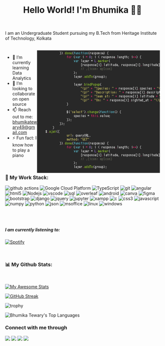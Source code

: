 <h1 align="center">Hello World!  I'm Bhumika 👩‍💻</h1>
<br>

<!--<img src="https://raw.githubusercontent.com/MartinHeinz/MartinHeinz/master/wave.gif" width="1px">-->

I am an Undergraduate Student
pursuing my B.Tech from Heritage Institute of Technology, Kolkata

<br>

<img align="right" alt="GIF" src="https://github.com/bhumikatewary/bhumikatewary/blob/main/giphy.gif" width="400" height="400" />

<!-- - ✍ You can find my resume here [Resume] -->
- 🌱 I’m currently learning Data Analytics
- 👯 I’m looking to collaborate on open source
- 📫 Reach out to me: bhumikatewary49@gmail.com
- ⚡ Fun fact: I know how to play a piano

<br>


### 🚀 My Work Stack:

<!-- <p align="left">
    <a href="https://www.w3.org/html/" target="_blank"> <img src="https://img.icons8.com/color/48/000000/html-5.png"/> </a>
    <a href="https://www.w3schools.com/css/" target="_blank"> <img src="https://img.icons8.com/color/48/000000/css3.png"/> </a>
    <a href="https://getbootstrap.com" target="_blank"> <img src="https://img.icons8.com/color/48/000000/bootstrap.png"/> </a>
    <a href="https://developer.mozilla.org/en-US/docs/Web/JavaScript" target="_blank"> <img src="https://img.icons8.com/color/48/000000/javascript.png"/> </a>
    <a href="https://en.wikipedia.org/wiki/C%2B%2B"><img src="https://img.icons8.com/color/48/000000/c-plus-plus-logo.png"/></a>
    <a href="https://www.python.org" target="_blank"> <img src="https://img.icons8.com/color/48/000000/python.png"/> </a>
    <a href="https://jquery.com/"><img src="https://img.icons8.com/external-tal-revivo-shadow-tal-revivo/48/000000/external-jquery-is-a-javascript-library-designed-to-simplify-html-logo-shadow-tal-revivo.png"/></a>
    <a style="padding-right:8px;" href="https://nodejs.org" target="_blank"> <img src="https://img.icons8.com/color/48/000000/nodejs.png"/> </a>
    <a href="https://www.android.com/intl/en_in/" target="_blank"><img src="https://img.icons8.com/color/48/000000/android-os.png"/></a>
    <a href="https://wordpress.com/"><img src="https://img.icons8.com/fluency/48/000000/wordpress.png"/></a>
</p> -->

<!--badges link : https://github.com/alexandresanlim/Badges4-README.md-Profile#-office- -->

<p align="left">
  <img alt="github actions" src="https://img.shields.io/badge/-Github_Actions-2088FF?style=flat-square&logo=github-actions&logoColor=white" />
  <img alt="Google Cloud Platform" src="https://img.shields.io/badge/-Google_Cloud_Platform-1a73e8?style=flat-square&logo=google-cloud&logoColor=white" />
  <img alt="TypeScript" src="https://img.shields.io/badge/-TypeScript-007ACC?style=flat-square&logo=typescript&logoColor=white" />
  <img alt="git" src="https://img.shields.io/badge/-Git-F05032?style=flat-square&logo=git&logoColor=white" />
  <img alt="angular" src="https://img.shields.io/badge/-Angular-DD0031?style=flat-square&logo=angular&logoColor=white" />
  <img alt="html5" src="https://img.shields.io/badge/-HTML5-E34F26?style=flat-square&logo=html5&logoColor=white" />
  <img alt="Nodejs" src="https://img.shields.io/badge/-Nodejs-43853d?style=flat-square&logo=Node.js&logoColor=white" />
  <img alt="vscode" src="https://img.shields.io/badge/-Visual_Studio-5C2D91?style=flat-square&logo=visual%20studio&logoColor=white"/>
  <img alt="sql" src="https://img.shields.io/badge/MySQL-005C84?style=flat-square&logo=mysql&logoColor=white"/>
  <img alt="overleaf" src="https://img.shields.io/badge/Overleaf-47A141?style=flat-square&logo=Overleaf&logoColor=white"/>
  <img alt="android" src="https://img.shields.io/badge/Android-3DDC84?style=flat-square&logo=android&logoColor=white"/>
  <img alt="canva" src="https://img.shields.io/badge/Canva-%2300C4CC.svg?&style=flat-square&logo=Canva&logoColor=white"/>
  <img alt="figma" src="https://img.shields.io/badge/Figma-F24E1E?style=flat-square&logo=figma&logoColor=white"/>
  <img alt="bootstrap" src="https://img.shields.io/badge/Bootstrap-563D7C?style=flat-square&logo=bootstrap&logoColor=white"/>
  <img alt="django" src="https://img.shields.io/badge/Django-092E20?style=flat-square&logo=django&logoColor=green"/>
  <img alt="jquery" src="https://img.shields.io/badge/jQuery-0769AD?style=flat-square&logo=jquery&logoColor=white"/>
  <img alt="jupyter" src="https://img.shields.io/badge/Jupyter-F37626.svg?&style=flat-square&logo=Jupyter&logoColor=white"/>
  <img alt="xampp" src="https://img.shields.io/badge/Xampp-F37623?style=flat-square&logo=xampp&logoColor=white"/>
  <img alt="c" src="https://img.shields.io/badge/C%2B%2B-00599C?style=flat-square&logo=c%2B%2B&logoColor=white"/>
  <img alt="css3" src="https://img.shields.io/badge/CSS3-1572B6?style=flat-square&logo=css3&logoColor=white"/>
  <img alt="javascript" src="https://img.shields.io/badge/JavaScript-323330?style=flat-square&logo=javascript&logoColor=F7DF1E"/>
  <img alt="numpy" src="https://img.shields.io/badge/Numpy-777BB4?style=flat-square&logo=numpy&logoColor=white"/>
  <img alt="python" src="https://img.shields.io/badge/Python-FFD43B?style=flat-square&logo=python&logoColor=blue"/>
  <img alt="json" src="https://img.shields.io/badge/json-5E5C5C?style=flat-square&logo=json&logoColor=white"/>
  <img alt="msoffice" src="https://img.shields.io/badge/Microsoft_Office-D83B01?style=flat-square&logo=microsoft-office&logoColor=white"/>
  <img alt="linux" src="https://img.shields.io/badge/Linux-FCC624?style=flat-square&logo=linux&logoColor=black"/>
  <img alt="windows" src="https://img.shields.io/badge/Windows-0078D6?style=flat-square&logo=windows&logoColor=white"/>
    
</p>
<br>
<br>

##### I am currently listening to:
[![Spotify](https://novatorem.vercel.app/api/spotify?background_color=0d1117&width=3px&height=3px&border_color=ffffff)](https://open.spotify.com/user/bhumikatewary)


<br>

### 📊 My Github Stats:
<br/>

[![My Awesome Stats](https://awesome-github-stats.azurewebsites.net/user-stats/bhumikatewary?cardType=github&theme=dark&Border=D347DD)](https://git.io/awesome-stats-card)

[![GitHub Streak](https://github-readme-streak-stats.herokuapp.com?user=bhumikatewary&theme=dark&hide_border=true&date_format=M%20j%5B%2C%20Y%5D)](https://git.io/streak-stats)

<!-- ![GitHub Streak](https://github-readme-streak-stats.herokuapp.com?user=bhumikatewary&theme=dark&date_format=j%20M%5B%20Y%5D&background=000000&border=7536B2&stroke=9243DD&ring=89502D&fire=FF9554&currStreakNum=D280FF&sideNums=BC52FF&currStreakLabel=64EAE2&sideLabels=48A8A2&dates=A42EE5) -->

![trophy](https://github-profile-trophy.vercel.app/?username=bhumikatewary&theme=onedark)
<br>


<!-- ![Anurag's GitHub stats](https://github-readme-stats.vercel.app/api?username=bhumikatewary&show_icons=true&theme=radical) <a href="https://github.com/SubhamRaoniar28/github-readme-stats"> -->
<img alt="Bhumika Tewary's Top Languages" src="https://github-readme-stats.vercel.app/api/top-langs/?username=bhumikatewary&langs_count=8&count_private=true&layout=compact&theme=react&hide_border=true&bg_color=0D1117" /></a>

<!-- <div align="center">
  <h3 align="left">Connect with me through<img align="center" src="https://github.com/rajput2107/rajput2107/blob/master/Assets/Handshake.gif" height="33px" /></h3> 
</div> -->

### Connect with me through
<a href="https://www.facebook.com/tewaryb/"><img src="https://img.icons8.com/fluency/48/000000/meta.png"/></a>
<a href="https://twitter.com/bhumika_tewary"><img src="https://img.icons8.com/color/48/000000/twitter--v1.png"/></a>
<a href="https://www.linkedin.com/in/bhumika-tewary-6673681a4/"><img src="https://img.icons8.com/color/48/000000/linkedin.png"/></a>
<a href="https://in.pinterest.com/"><img src="https://img.icons8.com/color/48/000000/pinterest--v1.png"/></a>

<!--🦶FOOTER--> 
<!-- <img src="https://raw.githubusercontent.com/trinib/trinib/main/.images/footer.svg" width="100%"> -->
<p align="right">



<!-- [resume]:  -->
